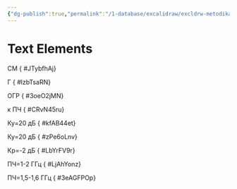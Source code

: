 ```yaml
---
{"dg-publish":true,"permalink":"/1-database/excalidraw/excldrw-metodika-raschyota-pp/"}
---
```



# Text Elements
СМ
{ #JTybfhAj}


Г
{ #lzbTsaRN}


ОГР
{ #3oeO2jMN}


к ПЧ
{ #CRvN45ru}


Ку=20 дБ
{ #kfAB44et}


Ку=20 дБ
{ #zPe6oLnv}


Кр=-2 дБ
{ #LbYrFV9r}


ПЧ=1-2 ГГц
{ #LjAhYonz}


ПЧ=1,5-1,6 ГГц
{ #3eAGFPOp}



